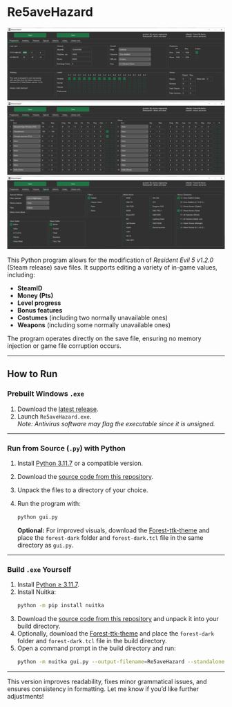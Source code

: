 # Re5aveHazard

![image](https://github.com/zoom4h/Re5aveHazard/blob/screenshots/scr1.png?raw=true)
![image](https://github.com/zoom4h/Re5aveHazard/blob/screenshots/scr2.png?raw=true)
![image](https://github.com/zoom4h/Re5aveHazard/blob/screenshots/scr3.png?raw=true)

This Python program allows for the modification of *Resident Evil 5 v1.2.0* (Steam release) save files. It supports editing a variety of in-game values, including:

- **SteamID**
- **Money (Pts)**
- **Level progress**
- **Bonus features**
- **Costumes** (including two normally unavailable ones)
- **Weapons** (including some normally unavailable ones)

The program operates directly on the save file, ensuring no memory injection or game file corruption occurs.

---

## How to Run

### Prebuilt Windows `.exe`
1. Download the [latest release](https://github.com/zoom4h/Re5aveHazard/releases/latest).
2. Launch `Re5aveHazard.exe`.  
   *Note: Antivirus software may flag the executable since it is unsigned.*

---

### Run from Source (`.py`) with Python
1. Install [Python 3.11.7](https://www.python.org/downloads/) or a compatible version.
2. Download the [source code from this repository](https://github.com/zoom4h/Re5aveHazard/archive/refs/heads/main.zip).
3. Unpack the files to a directory of your choice.
4. Run the program with:
   ```bash
   python gui.py
   ```

   **Optional:** For improved visuals, download the [Forest-ttk-theme](https://github.com/rdbende/Forest-ttk-theme) and place the `forest-dark` folder and `forest-dark.tcl` file in the same directory as `gui.py`.

---

### Build `.exe` Yourself
1. Install [Python ≥ 3.11.7](https://www.python.org/downloads/).
2. Install Nuitka:
   ```bash
   python -m pip install nuitka
   ```
3. Download the [source code from this repository](https://github.com/zoom4h/Re5aveHazard/archive/refs/heads/main.zip) and unpack it into your build directory.
4. Optionally, download the [Forest-ttk-theme](https://github.com/rdbende/Forest-ttk-theme) and place the `forest-dark` folder and `forest-dark.tcl` file in the build directory.
5. Open a command prompt in the build directory and run:
   ```bash
   python -m nuitka gui.py --output-filename=Re5aveHazard --standalone --onefile --windows-console-mode=disable --windows-icon-from-ico=icon.ico --enable-plugin=tk-inter --include-data-files=forest-dark.tcl=forest-dark.tcl --include-data-files=icon.ico=icon.ico --include-data-dir=forest-dark=forest-dark
   ```

---

This version improves readability, fixes minor grammatical issues, and ensures consistency in formatting. Let me know if you’d like further adjustments!
